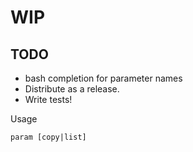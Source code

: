 # WIP

## TODO

- bash completion for parameter names
- Distribute as a release.
- Write tests!

Usage

    param [copy|list]
